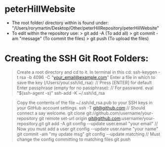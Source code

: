 # peterHillWebsite
- The root folder/ directory within is found under: "/Users/rorymartin/Desktop/Other/peterHillRepository/peterHillWebsite"
- To edit within the repository use:
      > git add -A (To add all)
      > git commit -am "message" (To commit the files)
      > git push (To upload the files)

# Creating the SSH Git Root Folders:
> Create a root directory and cd to it.
> In terminal in this cd: 
          ssh-keygen -t rsa -b 4096 -C "your_email@example.com"
> Enter a file in which to save the key (/Users/you/.ssh/id_rsa): // Press [ENTER] for default
> Enter passphrase (empty for no passphrase): // For password.
          eval "$(ssh-agent -s)"
          ssh-add -K ~/.ssh/id_rsa

> Copy the contents of the file ~/.ssh/id_rsa.pub to your SSH keys in your GitHub account settings.
          ssh -T git@github.com // Should connect a say welcome.
          git clone git://github.com/username/your-repository
          git remote set-url origin git@github.com:username/your-repository.git
          git add -A
          git config --update user.email "your email" // Now you must add a user
          git config --update user.name "your name"
          git commit -am "my update msg"
          git config --update matching // Must change the config committing to matching files
          git push

